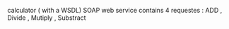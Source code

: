 calculator ( with a WSDL) SOAP web service 
contains 4 requestes : ADD , Divide , Mutiply , Substract
